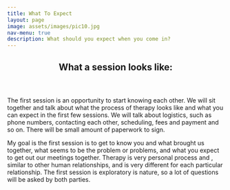 ```yaml
---
title: What To Expect
layout: page
image: assets/images/pic10.jpg
nav-menu: true
description: What should you expect when you come in?
---
```


<!-- One -->
<section id="one">
	<div class="inner">
		<header class="major">
			<h2>What a session looks like:</h2>
		</header>
		<p>The first session is an opportunity to start knowing each other. We will sit together and talk about what the process of therapy looks like and what you can expect in the first few sessions. We will talk about logistics, such as phone numbers, contacting each other, scheduling,  fees and payment and so on. There will be small amount of paperwork to sign. </p>
	</div>
</section>
<section id="two" class="spotlights">
		<div class="inner">
				<p>My goal is the first session is to get to know you and what brought us together, what seems to be the problem or problems, and what you expect to get out our meetings together. Therapy is very personal process and , similar to other human relationships, and is very different for each particular relationship. The first session is exploratory is nature, so a lot of questions will be asked by both parties.
			</div>
		</div>
</section>
